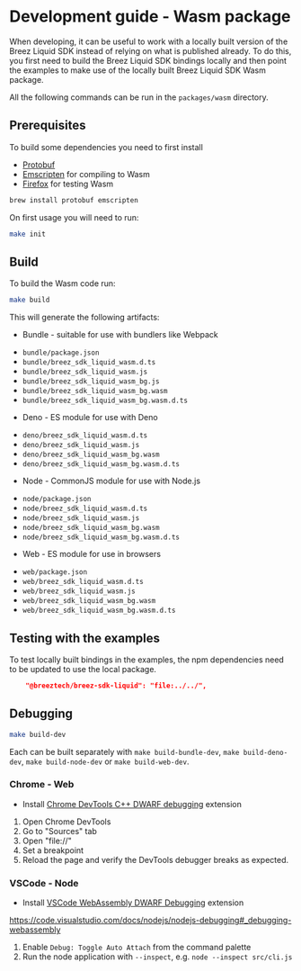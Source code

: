 # Development guide - Wasm package

When developing, it can be useful to work with a locally built version of the Breez Liquid SDK instead of relying on what is published already.
To do this, you first need to build the Breez Liquid SDK bindings locally and then point the examples to make use of the locally built Breez Liquid SDK Wasm package.

All the following commands can be run in the `packages/wasm` directory.

## Prerequisites
To build some dependencies you need to first install
- [Protobuf](https://protobuf.dev/installation/)
- [Emscripten](https://emscripten.org/docs/getting_started/downloads.html) for compiling to Wasm
- [Firefox](https://mozilla.org/firefox/download/) for testing Wasm

```bash
brew install protobuf emscripten
```

On first usage you will need to run:
```bash
make init
```

## Build
To build the Wasm code run:
```bash
make build
```

This will generate the following artifacts:

* Bundle - suitable for use with bundlers like Webpack
 - `bundle/package.json`
 - `bundle/breez_sdk_liquid_wasm.d.ts`
 - `bundle/breez_sdk_liquid_wasm.js`
 - `bundle/breez_sdk_liquid_wasm_bg.js`
 - `bundle/breez_sdk_liquid_wasm_bg.wasm`
 - `bundle/breez_sdk_liquid_wasm_bg.wasm.d.ts`
* Deno - ES module for use with Deno
 - `deno/breez_sdk_liquid_wasm.d.ts`
 - `deno/breez_sdk_liquid_wasm.js`
 - `deno/breez_sdk_liquid_wasm_bg.wasm`
 - `deno/breez_sdk_liquid_wasm_bg.wasm.d.ts`
* Node - CommonJS module for use with Node.js
 - `node/package.json`
 - `node/breez_sdk_liquid_wasm.d.ts`
 - `node/breez_sdk_liquid_wasm.js`
 - `node/breez_sdk_liquid_wasm_bg.wasm`
 - `node/breez_sdk_liquid_wasm_bg.wasm.d.ts`
* Web - ES module for use in browsers
 - `web/package.json`
 - `web/breez_sdk_liquid_wasm.d.ts`
 - `web/breez_sdk_liquid_wasm.js`
 - `web/breez_sdk_liquid_wasm_bg.wasm`
 - `web/breez_sdk_liquid_wasm_bg.wasm.d.ts`

## Testing with the examples

To test locally built bindings in the examples, the npm dependencies need to be updated to use the local package.
```json
    "@breeztech/breez-sdk-liquid": "file:../../",
```

## Debugging
```bash
make build-dev
```

Each can be built separately with `make build-bundle-dev`, `make build-deno-dev`, `make build-node-dev` or `make build-web-dev`.

### Chrome - Web
- Install [Chrome DevTools C++ DWARF debugging](https://chromewebstore.google.com/detail/cc++-devtools-support-dwa/pdcpmagijalfljmkmjngeonclgbbannb) extension

1. Open Chrome DevTools
2. Go to "Sources" tab
3. Open "file://<your repo path to rs file>"
4. Set a breakpoint
5. Reload the page and verify the DevTools debugger breaks as expected.

### VSCode - Node
- Install [VSCode WebAssembly DWARF Debugging](https://marketplace.visualstudio.com/items?itemName=ms-vscode.wasm-dwarf-debugging) extension

https://code.visualstudio.com/docs/nodejs/nodejs-debugging#_debugging-webassembly
1. Enable `Debug: Toggle Auto Attach` from the command palette
2. Run the node application with `--inspect`, e.g. `node --inspect src/cli.js`
